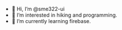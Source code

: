 - 👋 Hi, I’m @sme322-ui
- 👀 I’m interested in hiking and programming.
- 🌱 I’m currently learning firebase.


<!---
sme322-ui/sme322-ui is a ✨ special ✨ repository because its `README.md` (this file) appears on your GitHub profile.
You can click the Preview link to take a look at your changes.
--->
